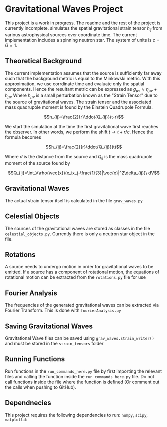 # Gravitational Waves Project
This project is a work in progress. The readme and the rest of the project is currently incomplete. simulates the spatial gravitational strain tensor $h_{ij}$ from various astrophysical sources over coordinate time. The current implementation includes a spinning neutron star. The system of units is $c=G=1$.

## Theoretical Background
The current implementation assumes that the source is sufficiently far away such that the background metric is equal to the Minkowski metric. With this approximation, we use corrdinate time and evaluate only the spatial components. Hence the resultant metric can be expressed as $g_{\mu\nu}\approx \eta_{\mu\nu}+h_{\mu\nu}$ Where $h_{\mu\nu}$ is a small perturbation known as the "Strain Tensor" due to the source of gravitational waves. 
The strain tensor and the associated mass quadrupole moment is found by the Einstein Quadrupole Formula.

$$h_{ij}=\frac{2}{r}\ddot{Q_{ij}}(t-r)$$

We start the simulation at the time the first gravitational wave first reaches the observer. In other words, we perform the shift $t\to t+r/c$. Hence the formula becomes

$$h_{ij}=\frac{2}{r}\ddot{Q_{ij}}(t)$$

Where $d$ is the distance from the source and $Q_{ij}$ is the mass quadrupole moment of the source found by 

$$Q_{ij}=\int_V\rho(\vec{x})(x_ix_j-\frac{1}{3}|\vec{x}|^2\delta_{ij})\ dV$$


## Gravitational Waves
The actual strain tensor itself is calculated in the file `grav_waves.py`

## Celestial Objects
The sources of the gravitational waves are stored as classes in the file `celestial_objects.py`. Currently there is only a neutron star object in the file. 

## Rotations
A source needs to undergo motion in order for gravitational waves to be emitted. If a source has a component of rotational motion, the equations of rotational motion can be extracted from the `rotations.py` file for use

## Fourier Analysis
The frequencies of the generated gravitational waves can be extracted via Fourier Transform. This is done with `fourierAnalysis.py`

## Saving Gravitational Waves
Gravitational Wave files can be saved using `grav_waves.strain_writer()` and must be stored in the `strain_tensors` folder 

## Running Functions
Run functions in the `run_commands_here.py` file by first importing the relevant files and calling the function inside the `run_commands_here.py` file. Do not call 
functions inside the file where the function is defined (Or comment out the calls when pushing to GitHub). 

## Dependnecies
This project requires the following dependencies to run: `numpy`, `scipy`, `matplotlib`
